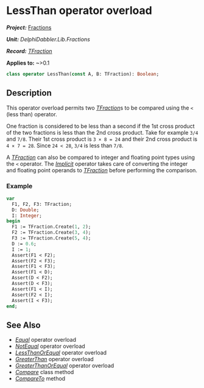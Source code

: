 # LessThan operator overload

***Project:*** [Fractions](../API.md)

***Unit:*** _DelphiDabbler.Lib.Fractions_

***Record:*** [_TFraction_](./TFraction.md)

**Applies to:** ~>0.1

```pascal
class operator LessThan(const A, B: TFraction): Boolean;
```

## Description

This operator overload permits two [_TFraction_](./TFraction.md)s to be compared using the `<` (less than) operator.

One fraction is considered to be less than a second if the 1st cross product of the two fractions is less than the 2nd cross product. Take for example `3/4` and `7/8`. Their 1st cross product is `3 × 8 = 24` and their 2nd cross product is `4 × 7 = 28`. Since `24 < 28`, `3/4` is less than `7/8`.

A [_TFraction_](./TFraction.md) can also be compared to integer and floating point types using the `<` operator. The [_Implicit_](./TFraction-Implicit.md) operator takes care of converting the integer and floating point operands to [_TFraction_](./TFraction.md) before performing the comparison.

### Example

```pascal
var
  F1, F2, F3: TFraction;
  D: Double;
  I: Integer;
begin
  F1 := TFraction.Create(1, 2);
  F2 := TFraction.Create(3, 4);
  F3 := TFraction.Create(5, 4);
  D := 0.6;
  I := 1;
  Assert(F1 < F2);
  Assert(F2 < F3);
  Assert(F1 < F3);
  Assert(F1 < D);
  Assert(D < F2);
  Assert(D < F3);
  Assert(F1 < I);
  Assert(F2 < I);
  Assert(I < F3);
end;
```

## See Also

* [_Equal_](./TFraction-Equal.md) operator overload
* [_NotEqual_](./TFraction-NotEqual.md) operator overload
* [_LessThanOrEqual_](./TFraction-LessThanOrEqual.md) operator overload
* [_GreaterThan_](./TFraction-GreaterThan.md) operator overload
* [_GreaterThanOrEqual_](./TFraction-GreaterThanOrEqual.md) operator overload
* [_Compare_](./TFraction-Compare.md) class method
* [_CompareTo_](./TFraction-CompareTo.md) method
